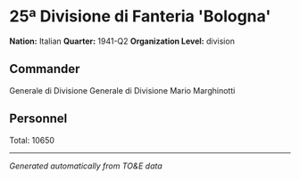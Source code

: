 # 25ª Divisione di Fanteria 'Bologna'

**Nation:** Italian
**Quarter:** 1941-Q2
**Organization Level:** division

## Commander

Generale di Divisione Generale di Divisione Mario Marghinotti

## Personnel

Total: 10650

---
*Generated automatically from TO&E data*
